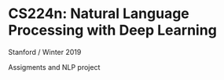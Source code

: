 # CS224n: Natural Language Processing with Deep Learning

Stanford / Winter 2019

Assigments and NLP project 
